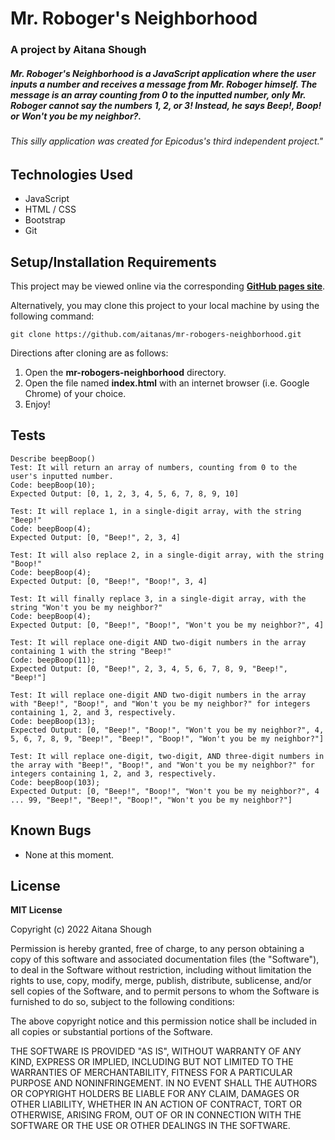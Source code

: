 # Mr. Roboger's Neighborhood
### A project by Aitana Shough

##### Mr. Roboger's Neighborhood is a JavaScript application where the user inputs a number and receives a message from Mr. Roboger himself. The message is an array counting from 0 to the inputted number, only Mr. Roboger cannot say the numbers 1, 2, or 3! Instead, he says *Beep!*, *Boop!* or *Won't you be my neighbor?*.

###### This silly application was created for Epicodus's third independent project."

## Technologies Used

* JavaScript
* HTML / CSS
* Bootstrap
* Git

## Setup/Installation Requirements

This project may be viewed online via the corresponding [**GitHub pages site**](https://aitanas.github.io/mr-robogers-neighborhood/).

Alternatively, you may clone this project to your local machine by using the following command:
```
git clone https://github.com/aitanas/mr-robogers-neighborhood.git
```
Directions after cloning are as follows:
1. Open the **mr-robogers-neighborhood** directory.
2. Open the file named **index.html** with an internet browser (i.e. Google Chrome) of your choice.
3. Enjoy!

## Tests
```
Describe beepBoop()
Test: It will return an array of numbers, counting from 0 to the user's inputted number.
Code: beepBoop(10);
Expected Output: [0, 1, 2, 3, 4, 5, 6, 7, 8, 9, 10]

Test: It will replace 1, in a single-digit array, with the string "Beep!"
Code: beepBoop(4);
Expected Output: [0, "Beep!", 2, 3, 4]

Test: It will also replace 2, in a single-digit array, with the string "Boop!"
Code: beepBoop(4);
Expected Output: [0, "Beep!", "Boop!", 3, 4]

Test: It will finally replace 3, in a single-digit array, with the string "Won't you be my neighbor?"
Code: beepBoop(4);
Expected Output: [0, "Beep!", "Boop!", "Won't you be my neighbor?", 4]

Test: It will replace one-digit AND two-digit numbers in the array containing 1 with the string "Beep!"
Code: beepBoop(11);
Expected Output: [0, "Beep!", 2, 3, 4, 5, 6, 7, 8, 9, "Beep!", "Beep!"]

Test: It will replace one-digit AND two-digit numbers in the array with "Beep!", "Boop!", and "Won't you be my neighbor?" for integers containing 1, 2, and 3, respectively.
Code: beepBoop(13);
Expected Output: [0, "Beep!", "Boop!", "Won't you be my neighbor?", 4, 5, 6, 7, 8, 9, "Beep!", "Beep!", "Boop!", "Won't you be my neighbor?"]

Test: It will replace one-digit, two-digit, AND three-digit numbers in the array with "Beep!", "Boop!", and "Won't you be my neighbor?" for integers containing 1, 2, and 3, respectively.
Code: beepBoop(103);
Expected Output: [0, "Beep!", "Boop!", "Won't you be my neighbor?", 4 ... 99, "Beep!", "Beep!", "Boop!", "Won't you be my neighbor?"]
```

## Known Bugs

- None at this moment.

## License

**MIT License**

Copyright (c) 2022 Aitana Shough

Permission is hereby granted, free of charge, to any person obtaining a copy
of this software and associated documentation files (the "Software"), to deal
in the Software without restriction, including without limitation the rights
to use, copy, modify, merge, publish, distribute, sublicense, and/or sell
copies of the Software, and to permit persons to whom the Software is
furnished to do so, subject to the following conditions:

The above copyright notice and this permission notice shall be included in all
copies or substantial portions of the Software.

THE SOFTWARE IS PROVIDED "AS IS", WITHOUT WARRANTY OF ANY KIND, EXPRESS OR
IMPLIED, INCLUDING BUT NOT LIMITED TO THE WARRANTIES OF MERCHANTABILITY,
FITNESS FOR A PARTICULAR PURPOSE AND NONINFRINGEMENT. IN NO EVENT SHALL THE
AUTHORS OR COPYRIGHT HOLDERS BE LIABLE FOR ANY CLAIM, DAMAGES OR OTHER
LIABILITY, WHETHER IN AN ACTION OF CONTRACT, TORT OR OTHERWISE, ARISING FROM,
OUT OF OR IN CONNECTION WITH THE SOFTWARE OR THE USE OR OTHER DEALINGS IN THE
SOFTWARE.